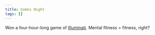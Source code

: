 ```yaml
---
title: Games Night
tags: []
---
```


Won a four-hour-long game of <a href="https://en.wikipedia.org/wiki/Illuminati_(game\)">Illuminati</a>. Mental fitness = fitness, right?

